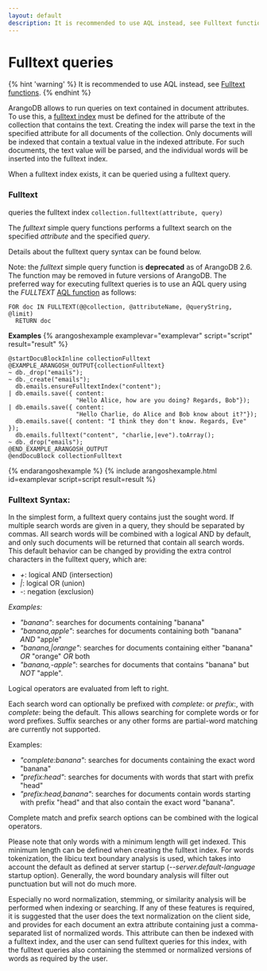 ```yaml
---
layout: default
description: It is recommended to use AQL instead, see Fulltext functions
---
```

Fulltext queries
================

{% hint 'warning' %}
It is recommended to use AQL instead, see [Fulltext functions](aql/functions-fulltext.html).
{% endhint %}

ArangoDB allows to run queries on text contained in document attributes.  To use
this, a [fulltext index](appendix-glossary.html#fulltext-index) must be defined for the attribute of the collection that
contains the text. Creating the index will parse the text in the specified
attribute for all documents of the collection. Only documents will be indexed
that contain a textual value in the indexed attribute.  For such documents, the
text value will be parsed, and the individual words will be inserted into the
fulltext index.

When a fulltext index exists, it can be queried using a fulltext query.

### Fulltext
<!-- js/common/modules/@arangodb/arango-collection-common.js-->


queries the fulltext index
`collection.fulltext(attribute, query)`

The *fulltext* simple query functions performs a fulltext search on the specified
*attribute* and the specified *query*.

Details about the fulltext query syntax can be found below.

Note: the *fulltext* simple query function is **deprecated** as of ArangoDB 2.6. 
The function may be removed in future versions of ArangoDB. The preferred
way for executing fulltext queries is to use an AQL query using the *FULLTEXT*
[AQL function](aql/functions-fulltext.html) as follows:

    FOR doc IN FULLTEXT(@@collection, @attributeName, @queryString, @limit) 
      RETURN doc


**Examples**
{% arangoshexample examplevar="examplevar" script="script" result="result" %}

    @startDocuBlockInline collectionFulltext
    @EXAMPLE_ARANGOSH_OUTPUT{collectionFulltext}
    ~ db._drop("emails");
    ~ db._create("emails");
      db.emails.ensureFulltextIndex("content");
    | db.emails.save({ content:
                       "Hello Alice, how are you doing? Regards, Bob"});
    | db.emails.save({ content:
                       "Hello Charlie, do Alice and Bob know about it?"});
      db.emails.save({ content: "I think they don't know. Regards, Eve" });
      db.emails.fulltext("content", "charlie,|eve").toArray();
    ~ db._drop("emails");
    @END_EXAMPLE_ARANGOSH_OUTPUT
    @endDocuBlock collectionFulltext
{% endarangoshexample %}
{% include arangoshexample.html id=examplevar script=script result=result %}

### Fulltext Syntax:

In the simplest form, a fulltext query contains just the sought word. If
multiple search words are given in a query, they should be separated by commas.
All search words will be combined with a logical AND by default, and only such
documents will be returned that contain all search words. This default behavior
can be changed by providing the extra control characters in the fulltext query,
which are:

* *+*: logical AND (intersection)
* *|*: logical OR (union)
* *-*: negation (exclusion)

*Examples:*

* *"banana"*: searches for documents containing "banana"
* *"banana,apple"*: searches for documents containing both "banana" *AND* "apple"
* *"banana,|orange"*: searches for documents containing either "banana" *OR* "orange" *OR* both
* *"banana,-apple"*: searches for documents that contains "banana" but *NOT* "apple".

Logical operators are evaluated from left to right.

Each search word can optionally be prefixed with *complete*: or *prefix*:, with
*complete*: being the default. This allows searching for complete words or for
word prefixes. Suffix searches or any other forms are partial-word matching are
currently not supported.

Examples:

* *"complete:banana"*: searches for documents containing the exact word "banana"
* *"prefix:head"*: searches for documents with words that start with prefix "head"
* *"prefix:head,banana"*: searches for documents contain words starting with prefix 
  "head" and that also contain the exact word "banana".

Complete match and prefix search options can be combined with the logical
operators.

Please note that only words with a minimum length will get indexed. This minimum
length can be defined when creating the fulltext index. For words tokenization,
the libicu text boundary analysis is used, which takes into account the default
as defined at server startup (*--server.default-language* startup
option). Generally, the word boundary analysis will filter out punctuation but
will not do much more.

Especially no word normalization, stemming, or similarity analysis will be
performed when indexing or searching. If any of these features is required, it
is suggested that the user does the text normalization on the client side, and
provides for each document an extra attribute containing just a comma-separated
list of normalized words. This attribute can then be indexed with a fulltext
index, and the user can send fulltext queries for this index, with the fulltext
queries also containing the stemmed or normalized versions of words as required
by the user.

